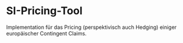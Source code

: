 # SI-Pricing-Tool
Implementation für das Pricing (perspektivisch auch Hedging) einiger europäischer Contingent Claims.
